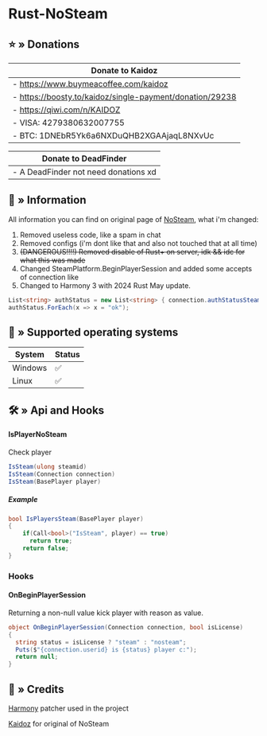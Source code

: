 # Rust-NoSteam
## ⭐ » Donations
| Donate to Kaidoz |
|------------------|
| - https://www.buymeacoffee.com/kaidoz          |
| - https://boosty.to/kaidoz/single-payment/donation/29238            | 
| - https://qiwi.com/n/KAIDOZ            | 
| - VISA: 4279380632007755           | 
| - BTC: 1DNEbR5Yk6a6NXDuQHB2XGAAjaqL8NXvUc | 


| Donate to DeadFinder |
|------------------|
| - A DeadFinder not need donations xd          |


## 📝️ » Information
All information you can find on original page of [NoSteam](https://github.com/Kaidoz/Rust-NoSteam), what i'm changed:
 1. Removed useless code, like a spam in chat
 2. Removed configs (i'm dont like that and also not touched that at all time)
 3. ~~(DANGEROUS!!!!) Removed disable of Rust+ on server, idk && idc for what this was made~~
 4. Changed SteamPlatform.BeginPlayerSession and added some accepts of connection like 
 5. Changed to Harmony 3 with 2024 Rust May update.
 ```C#
List<string> authStatus = new List<string> { connection.authStatusSteam, connection.authStatusEAC, connection.authStatusNexus, connection.authStatusCentralizedBans };
authStatus.ForEach(x => x = "ok");
```

## 🔧 » Supported operating systems
| System  | Status |
|---------|--------|
| Windows |   ✅   |
| Linux   |   ✅   | 


## 🛠️ » Api and Hooks
#### IsPlayerNoSteam
Check player
```C#
IsSteam(ulong steamid)
IsSteam(Connection connection)
IsSteam(BasePlayer player)
```
##### Example 
```C#
bool IsPlayersSteam(BasePlayer player)
{
    if(Call<bool>("IsSteam", player) == true)
      return true;
    return false;
}
```
### Hooks
#### OnBeginPlayerSession
Returning a non-null value kick player with reason as value.
```C#
object OnBeginPlayerSession(Connection connection, bool isLicense)
{
  string status = isLicense ? "steam" : "nosteam";
  Puts($"{connection.userid} is {status} player c:");
  return null;
}
```
## 🧶 » Credits

[Harmony](https://github.com/pardeike/Harmony) patcher used in the project

[Kaidoz](https://github.com/Kaidoz/Rust-NoSteam) for original of NoSteam

